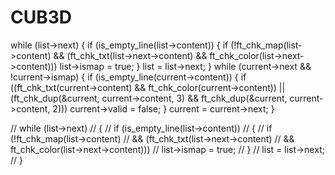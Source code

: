 # CUB3D

while (list->next)
{
    if (is_empty_line(list->content))
    {
        if (!ft_chk_map(list->content)
            && (ft_chk_txt(list->next->content)
                && ft_chk_color(list->next->content)))
            list->ismap = true;
    }
    list = list->next;
}
while (current->next && !current->ismap)
{
    if (is_empty_line(current->content))
    {
        if ((ft_chk_txt(current->content) && ft_chk_color(current->content))
            || (ft_chk_dup(&current, current->content, 3)
                && ft_chk_dup(&current, current->content, 2)))
                current->valid = false;
    }
    current = current->next;
}

// while (list->next)
// {
// 	if (is_empty_line(list->content))
// 	{
// 		if (!ft_chk_map(list->content)
// 			&& (ft_chk_txt(list->next->content)
// 				&& ft_chk_color(list->next->content)))
// 			list->ismap = true;
// 	}
// 	list = list->next;
// }